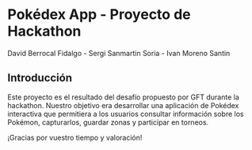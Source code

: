 # Pokédex App - Proyecto de Hackathon

David Berrocal Fidalgo - Sergi Sanmartin Soria - Ivan Moreno Santin

## Introducción
Este proyecto es el resultado del desafío propuesto por GFT durante la hackathon. Nuestro objetivo era desarrollar una aplicación de Pokédex interactiva que permitiera a los usuarios consultar información sobre los Pokémon, capturarlos, guardar zonas y participar en torneos.


¡Gracias por vuestro tiempo y valoración!
